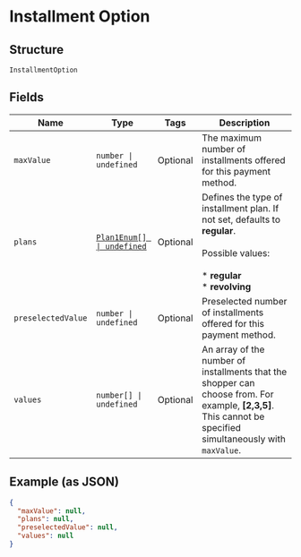 
# Installment Option

## Structure

`InstallmentOption`

## Fields

| Name | Type | Tags | Description |
|  --- | --- | --- | --- |
| `maxValue` | `number \| undefined` | Optional | The maximum number of installments offered for this payment method. |
| `plans` | [`Plan1Enum[] \| undefined`](../../doc/models/plan-1-enum.md) | Optional | Defines the type of installment plan. If not set, defaults to **regular**.<br><br>Possible values:<br><br>* **regular**<br>* **revolving** |
| `preselectedValue` | `number \| undefined` | Optional | Preselected number of installments offered for this payment method. |
| `values` | `number[] \| undefined` | Optional | An array of the number of installments that the shopper can choose from. For example, **[2,3,5]**. This cannot be specified simultaneously with `maxValue`. |

## Example (as JSON)

```json
{
  "maxValue": null,
  "plans": null,
  "preselectedValue": null,
  "values": null
}
```

